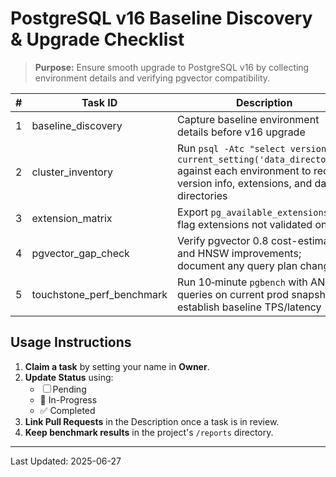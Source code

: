 # PostgreSQL v16 Baseline Discovery & Upgrade Checklist

> **Purpose:** Ensure smooth upgrade to PostgreSQL v16 by collecting environment details and verifying pgvector compatibility.

| # | Task ID | Description | Owner | Status |
|---|---------|-------------|-------|-------|
| 1 | baseline_discovery | Capture baseline environment details before v16 upgrade | AI Agent | ✅ Completed |
| 2 | cluster_inventory | Run `psql -Atc "select version(), current_setting('data_directory')"` against each environment to record version info, extensions, and data directories |  | ☐ Pending |
| 3 | extension_matrix | Export `pg_available_extensions`; flag extensions not validated on v16 |  | ☐ Pending |
| 4 | pgvector_gap_check | Verify pgvector 0.8 cost-estimation and HNSW improvements; document any query plan changes |  | ☐ Pending |
| 5 | touchstone_perf_benchmark | Run 10‑minute `pgbench` with ANN queries on current prod snapshot to establish baseline TPS/latency |  | ☐ Pending |

## Usage Instructions
1. **Claim a task** by setting your name in **Owner**.
2. **Update Status** using:
   - ☐ Pending
   - 🚧 In-Progress
   - ✅ Completed
3. **Link Pull Requests** in the Description once a task is in review.
4. **Keep benchmark results** in the project's `/reports` directory.

---

Last Updated: 2025-06-27
